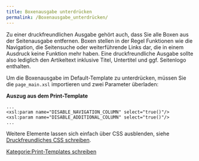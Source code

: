 ```yaml
---
title: Boxenausgabe unterdrücken
permalink: /Boxenausgabe_unterdrücken/
---
```


Zu einer druckfreundlichen Ausgabe gehört auch, dass Sie alle Boxen aus der Seitenausgabe entfernen. Boxen stellen in der Regel Funktionen wie die Navigation, die Seitensuche oder weiterführende Links dar, die in einem Ausdruck keine Funktion mehr haben. Eine druckfreundliche Ausgabe sollte also lediglich den Artikeltext inklusive Titel, Untertitel und ggf. Seitenlogo enthalten.

Um die Boxenausgabe im Default-Template zu unterdrücken, müssen Sie die `page_main.xsl` importieren und zwei Parameter überladen:

**Auszug aus dem Print-Template**

~~~~ {.xml}
...
<xsl:param name="DISABLE_NAVIGATION_COLUMN" select="true()"/>
<xsl:param name="DISABLE_ADDITIONAL_COLUMN" select="true()"/>
...
~~~~

Weitere Elemente lassen sich einfach über CSS ausblenden, siehe [Druckfreundliches CSS schreiben](/Druckfreundliches_CSS_schreiben ).

[Kategorie:Print-Templates schreiben](/Kategorie:Print-Templates_schreiben )